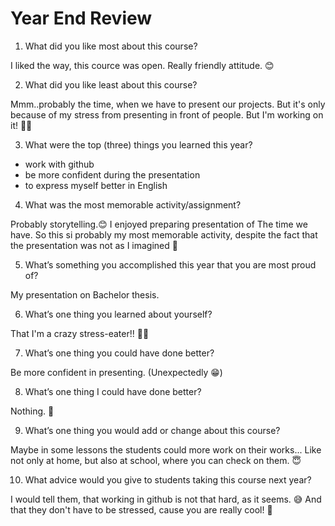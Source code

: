 # Year End Review

1) What did you like most about this course?

I liked the way, this cource was open. Really friendly attitude. 😊

2) What did you like least about this course?

Mmm..probably the time, when we have to present our projects. But it's only because of my stress from presenting in front of people.
But I'm working on it! 💪😃

3) What were the top (three) things you learned this year?

- work with github
- be more confident during the presentation
- to express myself better in English

4) What was the most memorable activity/assignment?

Probably storytelling.😊 I enjoyed preparing presentation of The time we have. So this si probably my most memorable activity, despite the fact that the presentation was not as I imagined 🤪

5) What’s something you accomplished this year that you are most proud of?

My presentation on Bachelor thesis. 

6) What’s one thing you learned about yourself?

That I'm a crazy stress-eater!! 🤣🤣

7) What’s one thing you could have done better?

Be more confident in presenting. (Unexpectedly 😁)

8) What’s one thing I could have done better?

Nothing. 🤭  

9) What’s one thing you would add or change about this course?

Maybe in some lessons the students could more work on their works... Like not only at home, but also at school, where you can check on them. 😇

10) What advice would you give to students taking this course next year?

I would tell them, that working in github is not that hard, as it seems. 😅 And that they don't have to be stressed, cause you are really cool! 🤩
